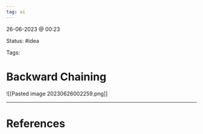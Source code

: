 ```yaml
---
tag: ai
---
```

26-06-2023 @ 00:23

Status: #idea

Tags:

# Backward Chaining
![[Pasted image 20230626002259.png]]

---
# References